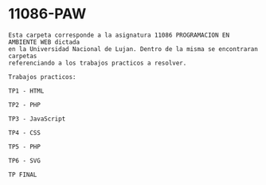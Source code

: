 # 11086-PAW
	Esta carpeta corresponde a la asignatura 11086 PROGRAMACION EN AMBIENTE WEB dictada
	en la Universidad Nacional de Lujan. Dentro de la misma se encontraran carpetas
	referenciando a los trabajos practicos a resolver.
	
	Trabajos practicos:
	
	TP1 - HTML
	
	TP2 - PHP
	
	TP3 - JavaScript
	
	TP4 - CSS
	
	TP5 - PHP
	
	TP6 - SVG
	
	TP FINAL
